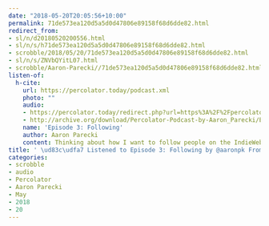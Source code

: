 ```yaml
---
date: "2018-05-20T20:05:56+10:00"
permalink: 71de573ea120d5a5d0d47806e89158f68d6dde82.html
redirect_from:
- sl/n/d20180520200556.html
- sl/n/s/h71de573ea120d5a5d0d47806e89158f68d6dde82.html
- scrobble/2018/05/20/71de573ea120d5a5d0d47806e89158f68d6dde82.html
- sl/n/s/ZNVbQYitL07.html
- scrobble/Aaron-Parecki//71de573ea120d5a5d0d47806e89158f68d6dde82.html
listen-of:
  h-cite:
    url: https://percolator.today/podcast.xml
    photo: ""
    audio:
    - https://percolator.today/redirect.php?url=https%3A%2F%2Fpercolator.today%2Fmedia%2FPercolator_Episode_3.mp3
    - http://archive.org/download/Percolator-Podcast-by-Aaron_Parecki/Episode_3_Following.mp3
    name: 'Episode 3: Following'
    author: Aaron Parecki
    content: Thinking about how I want to follow people on the IndieWeb.
title: ' \ud83c\udfa7 Listened to Episode 3: Following by @aaronpk From Percolator'
categories:
- scrobble
- audio
- Percolator
- Aaron Parecki
- May
- 2018
- 20
---
```

